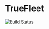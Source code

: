 # TrueFleet

[![Build Status](http://140.192.30.205:9090/buildStatus/icon?job=TruFleetWebService)](http://140.192.30.205:9090/job/TruFleetWebService/)
